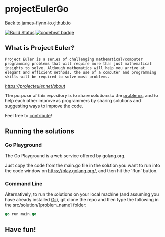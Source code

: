 # projectEulerGo

[Back to james-flynn-io.github.io](https://james-flynn-ie.github.io/)

[![Build Status](https://travis-ci.com/james-flynn-ie/projectEulerGo.svg)](https://travis-ci.com/james-flynn-ie/projectEulerGo) [![codebeat badge](https://codebeat.co/badges/16700183-8075-44b6-be22-321e02349a97)](https://codebeat.co/projects/github-com-james-flynn-ie-projecteulergo-master)

## What is Project Euler?

`Project Euler is a series of challenging mathematical/computer programming problems that will require more than just mathematical insights to solve. Although mathematics will help you arrive at elegant and efficient methods, the use of a computer and programming skills will be required to solve most problems.`

_<https://projecteuler.net/about>_

The purpose of this repository is to share solutions to the [problems](https://projecteuler.net/archives), and to help each other improve as programmers by sharing solutions and suggesting ways to improve the code.

Feel free to [contribute](https://github.com/james-flynn-ie/projectEulerGo/blob/master/CONTRIBUTING.md)!

## Running the solutions

### Go Playground

The Go Playground is a web service offered by golang.org.

Just copy the code from the main.go file in the solution you want to run into the code window on <https://play.golang.org/>, and then hit the 'Run' button.

### Command Line

Alternatively, to run the solutions on your local machine (and assuming you have already installed [Go](https://golang.org/doc/install)), git clone the repo and then type the following in the src/solution/[problem_name] folder:

```go
go run main.go
```

## Have fun!
